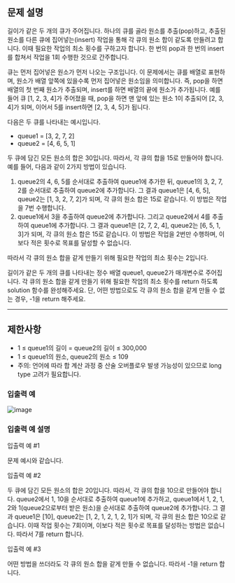 ## 문제 설명
길이가 같은 두 개의 큐가 주어집니다. 하나의 큐를 골라 원소를 추출(pop)하고, 추출된 원소를 다른 큐에 집어넣는(insert) 작업을 통해 각 큐의 원소 합이 같도록 만들려고 합니다. 이때 필요한 작업의 최소 횟수를 구하고자 합니다. 한 번의 pop과 한 번의 insert를 합쳐서 작업을 1회 수행한 것으로 간주합니다.

큐는 먼저 집어넣은 원소가 먼저 나오는 구조입니다. 이 문제에서는 큐를 배열로 표현하며, 원소가 배열 앞쪽에 있을수록 먼저 집어넣은 원소임을 의미합니다. 즉, pop을 하면 배열의 첫 번째 원소가 추출되며, insert를 하면 배열의 끝에 원소가 추가됩니다. 예를 들어 큐 [1, 2, 3, 4]가 주어졌을 때, pop을 하면 맨 앞에 있는 원소 1이 추출되어 [2, 3, 4]가 되며, 이어서 5를 insert하면 [2, 3, 4, 5]가 됩니다.

다음은 두 큐를 나타내는 예시입니다.

- queue1 = [3, 2, 7, 2]
- queue2 = [4, 6, 5, 1]

두 큐에 담긴 모든 원소의 합은 30입니다. 따라서, 각 큐의 합을 15로 만들어야 합니다. 예를 들어, 다음과 같이 2가지 방법이 있습니다.

1. queue2의 4, 6, 5를 순서대로 추출하여 queue1에 추가한 뒤, queue1의 3, 2, 7, 2를 순서대로 추출하여 queue2에 추가합니다. 그 결과 queue1은 [4, 6, 5], queue2는 [1, 3, 2, 7, 2]가 되며, 각 큐의 원소 합은 15로 같습니다. 이 방법은 작업을 7번 수행합니다.
2. queue1에서 3을 추출하여 queue2에 추가합니다. 그리고 queue2에서 4를 추출하여 queue1에 추가합니다. 그 결과 queue1은 [2, 7, 2, 4], queue2는 [6, 5, 1, 3]가 되며, 각 큐의 원소 합은 15로 같습니다. 이 방법은 작업을 2번만 수행하며, 이보다 적은 횟수로 목표를 달성할 수 없습니다.

따라서 각 큐의 원소 합을 같게 만들기 위해 필요한 작업의 최소 횟수는 2입니다.

길이가 같은 두 개의 큐를 나타내는 정수 배열 queue1, queue2가 매개변수로 주어집니다. 각 큐의 원소 합을 같게 만들기 위해 필요한 작업의 최소 횟수를 return 하도록 solution 함수를 완성해주세요. 단, 어떤 방법으로도 각 큐의 원소 합을 같게 만들 수 없는 경우, -1을 return 해주세요.
***
## 제한사항
- 1 ≤ queue1의 길이 = queue2의 길이 ≤ 300,000
- 1 ≤ queue1의 원소, queue2의 원소 ≤ 109
- 주의: 언어에 따라 합 계산 과정 중 산술 오버플로우 발생 가능성이 있으므로 long type 고려가 필요합니다.

### 입출력 예
![image](https://user-images.githubusercontent.com/52345531/212527238-08db9772-1ea7-488a-bf00-fc87472f0cca.png)

### 입출력 예 설명
입출력 예 #1

문제 예시와 같습니다.

입출력 예 #2

두 큐에 담긴 모든 원소의 합은 20입니다. 따라서, 각 큐의 합을 10으로 만들어야 합니다. queue2에서 1, 10을 순서대로 추출하여 queue1에 추가하고, queue1에서 1, 2, 1, 2와 1(queue2으로부터 받은 원소)을 순서대로 추출하여 queue2에 추가합니다. 그 결과 queue1은 [10], queue2는 [1, 2, 1, 2, 1, 2, 1]가 되며, 각 큐의 원소 합은 10으로 같습니다. 이때 작업 횟수는 7회이며, 이보다 적은 횟수로 목표를 달성하는 방법은 없습니다. 따라서 7를 return 합니다.

입출력 예 #3

어떤 방법을 쓰더라도 각 큐의 원소 합을 같게 만들 수 없습니다. 따라서 -1을 return 합니다.